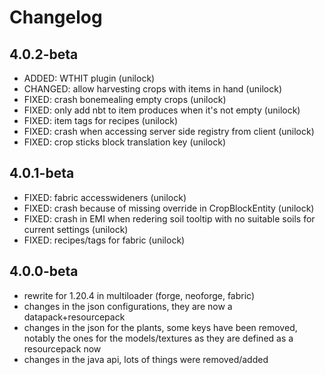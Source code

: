 # Changelog

## 4.0.2-beta

- ADDED: WTHIT plugin (unilock)
- CHANGED: allow harvesting crops with items in hand (unilock)
- FIXED: crash bonemealing empty crops (unilock)
- FIXED: only add nbt to item produces when it's not empty (unilock)
- FIXED: item tags for recipes (unilock)
- FIXED: crash when accessing server side registry from client (unilock)
- FIXED: crop sticks block translation key (unilock)

## 4.0.1-beta

- FIXED: fabric accesswideners (unilock)
- FIXED: crash because of missing override in CropBlockEntity (unilock)
- FIXED: crash in EMI when redering soil tooltip with no suitable soils for current settings (unilock)
- FIXED: recipes/tags for fabric (unilock)

## 4.0.0-beta

- rewrite for 1.20.4 in multiloader (forge, neoforge, fabric)
- changes in the json configurations, they are now a datapack+resourcepack
- changes in the json for the plants, some keys have been removed, notably the ones for the models/textures as they are defined as a resourcepack now
- changes in the java api, lots of things were removed/added
